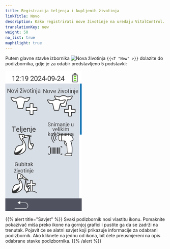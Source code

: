 ```yaml
---
title: Registracija teljenja i kupljenih životinja
linkTitle: Novo
description: Kako registrirati nove životinje na uređaju VitalControl.
translationKey: new
weight: 50
no_list: true
maphilight: true
---
```

Putem glavne stavke izbornika <img src="/icons/main/new-animal.svg" width="35" align="bottom" alt="Nova životinja" /> `{{<T "New" >}}` dolazite do podizbornika, gdje je za odabir predstavljeno 5 podstavki:

<img src="images/neuen.png" alt="VitalControl Novo" title="Novo" usemap="#workmap" class="maphilight" />

<map name="workmap">
  <area shape="rect" coords="3,40,116,160" alt="Nova životinja" title="Kako registrirati novu životinju pomoću uređaja VitalControl&#10;Klik mišem: otvori dokumentaciju" href="/hr/docs/new/animal/">
  <area shape="rect" coords="3,160,116,280" alt="Teljenje" title="Kako registrirati novo teljenje pomoću uređaja VitalControl&#10;Klik mišem: otvori dokumentaciju" href="/hr/docs/new/calving/">
  <area shape="rect" coords="3,280,116,399" alt="Gubitak životinje" title="Kako registrirati gubitak životinje pomoću uređaja VitalControl&#10;Klik mišem: otvori dokumentaciju" href="/hr/docs/new/animal-loss/">

  <area shape="rect" coords="116,40,230,160" alt="Nove životinje" title="Kako stvoriti više novih životinja na uređaju VitalControl pomoću jedne radnje&#10;Klik mišem: otvori dokumentaciju" href="/hr/docs/new/animals/">
  <area shape="rect" coords="116,160,230,280" alt="Skupno snimanje" title="Koristite skener barkoda za snimanje raznih životinja&#10;Klik mišem: otvori dokumentaciju" href="/hr/docs/new/bulk-recording/">

  <area shape="rect" coords="1,401,100,439" alt="Natrag" title="Skoči natrag jednu razinu&#10;Klik mišem: na dokumentaciju" href="/hr/docs/menu/mainmenu/">
</map>

{{% alert title="Savjet" %}}
Svaki podizbornik nosi vlastitu ikonu. Pomaknite pokazivač miša preko ikone na gornjoj grafici i pustite ga da se zadrži na trenutak. Pojavit će se alatni savjet koji prikazuje informacije za odabrani podizbornik. Ako kliknete na jednu od ikona, bit ćete preusmjereni na opis odabrane stavke podizbornika.
{{% /alert %}}


